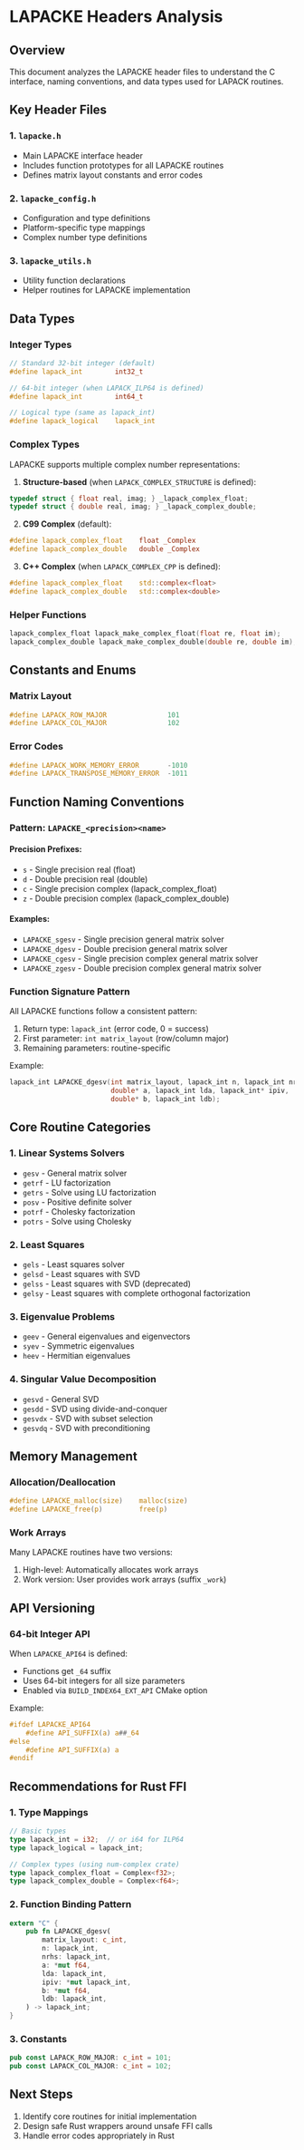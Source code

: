 # LAPACKE Headers Analysis

## Overview
This document analyzes the LAPACKE header files to understand the C interface, naming conventions, and data types used for LAPACK routines.

## Key Header Files

### 1. `lapacke.h`
- Main LAPACKE interface header
- Includes function prototypes for all LAPACKE routines
- Defines matrix layout constants and error codes

### 2. `lapacke_config.h`
- Configuration and type definitions
- Platform-specific type mappings
- Complex number type definitions

### 3. `lapacke_utils.h`
- Utility function declarations
- Helper routines for LAPACKE implementation

## Data Types

### Integer Types
```c
// Standard 32-bit integer (default)
#define lapack_int        int32_t

// 64-bit integer (when LAPACK_ILP64 is defined)
#define lapack_int        int64_t

// Logical type (same as lapack_int)
#define lapack_logical    lapack_int
```

### Complex Types
LAPACKE supports multiple complex number representations:

1. **Structure-based** (when `LAPACK_COMPLEX_STRUCTURE` is defined):
```c
typedef struct { float real, imag; } _lapack_complex_float;
typedef struct { double real, imag; } _lapack_complex_double;
```

2. **C99 Complex** (default):
```c
#define lapack_complex_float    float _Complex
#define lapack_complex_double   double _Complex
```

3. **C++ Complex** (when `LAPACK_COMPLEX_CPP` is defined):
```c
#define lapack_complex_float    std::complex<float>
#define lapack_complex_double   std::complex<double>
```

### Helper Functions
```c
lapack_complex_float lapack_make_complex_float(float re, float im);
lapack_complex_double lapack_make_complex_double(double re, double im);
```

## Constants and Enums

### Matrix Layout
```c
#define LAPACK_ROW_MAJOR               101
#define LAPACK_COL_MAJOR               102
```

### Error Codes
```c
#define LAPACK_WORK_MEMORY_ERROR       -1010
#define LAPACK_TRANSPOSE_MEMORY_ERROR  -1011
```

## Function Naming Conventions

### Pattern: `LAPACKE_<precision><name>`

#### Precision Prefixes:
- `s` - Single precision real (float)
- `d` - Double precision real (double)
- `c` - Single precision complex (lapack_complex_float)
- `z` - Double precision complex (lapack_complex_double)

#### Examples:
- `LAPACKE_sgesv` - Single precision general matrix solver
- `LAPACKE_dgesv` - Double precision general matrix solver
- `LAPACKE_cgesv` - Single precision complex general matrix solver
- `LAPACKE_zgesv` - Double precision complex general matrix solver

### Function Signature Pattern

All LAPACKE functions follow a consistent pattern:
1. Return type: `lapack_int` (error code, 0 = success)
2. First parameter: `int matrix_layout` (row/column major)
3. Remaining parameters: routine-specific

Example:
```c
lapack_int LAPACKE_dgesv(int matrix_layout, lapack_int n, lapack_int nrhs,
                         double* a, lapack_int lda, lapack_int* ipiv,
                         double* b, lapack_int ldb);
```

## Core Routine Categories

### 1. Linear Systems Solvers
- `gesv` - General matrix solver
- `getrf` - LU factorization
- `getrs` - Solve using LU factorization
- `posv` - Positive definite solver
- `potrf` - Cholesky factorization
- `potrs` - Solve using Cholesky

### 2. Least Squares
- `gels` - Least squares solver
- `gelsd` - Least squares with SVD
- `gelss` - Least squares with SVD (deprecated)
- `gelsy` - Least squares with complete orthogonal factorization

### 3. Eigenvalue Problems
- `geev` - General eigenvalues and eigenvectors
- `syev` - Symmetric eigenvalues
- `heev` - Hermitian eigenvalues

### 4. Singular Value Decomposition
- `gesvd` - General SVD
- `gesdd` - SVD using divide-and-conquer
- `gesvdx` - SVD with subset selection
- `gesvdq` - SVD with preconditioning

## Memory Management

### Allocation/Deallocation
```c
#define LAPACKE_malloc(size)    malloc(size)
#define LAPACKE_free(p)         free(p)
```

### Work Arrays
Many LAPACKE routines have two versions:
1. High-level: Automatically allocates work arrays
2. Work version: User provides work arrays (suffix `_work`)

## API Versioning

### 64-bit Integer API
When `LAPACKE_API64` is defined:
- Functions get `_64` suffix
- Uses 64-bit integers for all size parameters
- Enabled via `BUILD_INDEX64_EXT_API` CMake option

Example:
```c
#ifdef LAPACKE_API64
    #define API_SUFFIX(a) a##_64
#else
    #define API_SUFFIX(a) a
#endif
```

## Recommendations for Rust FFI

### 1. Type Mappings
```rust
// Basic types
type lapack_int = i32;  // or i64 for ILP64
type lapack_logical = lapack_int;

// Complex types (using num-complex crate)
type lapack_complex_float = Complex<f32>;
type lapack_complex_double = Complex<f64>;
```

### 2. Function Binding Pattern
```rust
extern "C" {
    pub fn LAPACKE_dgesv(
        matrix_layout: c_int,
        n: lapack_int,
        nrhs: lapack_int,
        a: *mut f64,
        lda: lapack_int,
        ipiv: *mut lapack_int,
        b: *mut f64,
        ldb: lapack_int,
    ) -> lapack_int;
}
```

### 3. Constants
```rust
pub const LAPACK_ROW_MAJOR: c_int = 101;
pub const LAPACK_COL_MAJOR: c_int = 102;
```

## Next Steps
1. Identify core routines for initial implementation
2. Design safe Rust wrappers around unsafe FFI calls
3. Handle error codes appropriately in Rust